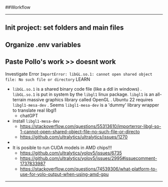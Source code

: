 ##Workflow

---
Init project: set folders and main files
---
Organize .env variables
---
Paste Pollo's work >> doesnt work
---
Investigate Error
`ImportError: libGL.so.1: cannot open shared object file: No such file or directory`
LEARN
* ``libGL.so.1`` is a shared binary code file (like a ddl in windows) . `libGL.so.1` is put in system by the ``libgl1`` linux package. `libgl1` is an all-terrain massive graphics library called OpenGL . Ubuntu 22 requires `libgl1-mesa-dev` . Seems ``libgl1-mesa-dev`` is a 'dummy' library wrapper to translate real libgl1
    * chatGPT
* install ``libgl1-mesa-dev``
    * https://stackoverflow.com/questions/55313610/importerror-libgl-so-1-cannot-open-shared-object-file-no-such-file-or-directo
    * https://github.com/ultralytics/ultralytics/issues/1270
* 
* It is posible to run CUDA models in AMD chips!!!
    * https://github.com/ultralytics/yolov5/issues/6735
    * https://github.com/ultralytics/yolov5/issues/2995#issuecomment-1737833987
    * https://stackoverflow.com/questions/74539306/what-platform-to-use-for-yolo-output-when-using-amd-gpu
---

